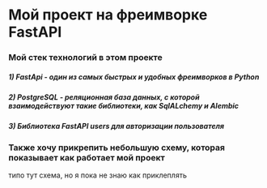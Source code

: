 # Мой проект на фреимворке FastAPI
### Мой стек технологий в этом проекте 
##### 1) FastApi - один из самых быстрых и удобных фреимворков в Python
##### 2) PostgreSQL - реляционная база данных, с которой взаимодействуют такие библиотеки, как SqlALchemy и Alembic
##### 3) Библиотека FastAPI users для авторизации пользователя

### Также хочу прикрепить небольшую схему, которая показывает как работает мой проект
типо тут схема, но я пока не знаю как приклеплять

